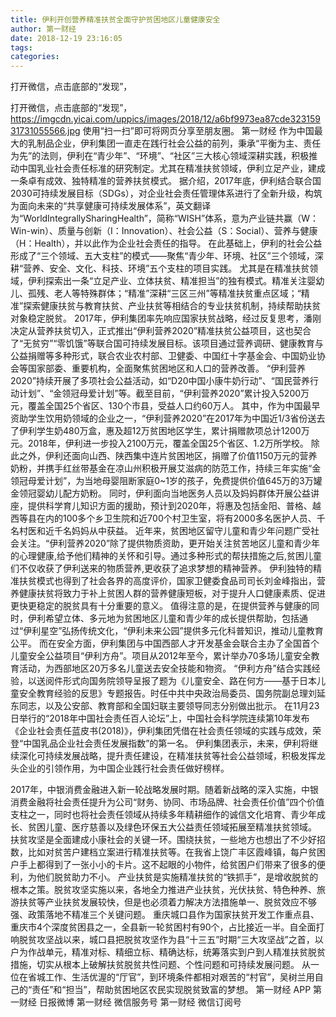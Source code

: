 ```yaml
---
title: 伊利开创营养精准扶贫全面守护贫困地区儿童健康安全
author: 第一财经
date: 2018-12-19 23:16:05
tags: 
categories: 
---
```

打开微信，点击底部的“发现”，
<!-- more -->
打开微信，点击底部的“发现”，
https://imgcdn.yicai.com/uppics/images/2018/12/a6bf9973ea87cde32315931731055566.jpg
使用“扫一扫”即可将网页分享至朋友圈。
第一财经
作为中国最大的乳制品企业，伊利集团一直走在践行社会公益的前列，秉承“平衡为主、责任为先”的法则，伊利在“青少年”、“环境”、“社区”三大核心领域深耕实践，积极推动中国乳业社会责任标准的研究制定。尤其在精准扶贫领域，伊利立足产业，建成一条卓有成效、独特精准的营养扶贫模式。
据介绍，2017年底，伊利结合联合国2030可持续发展目标（SDGs），对企业社会责任管理体系进行了全新升级，构筑为面向未来的“共享健康可持续发展体系”，英文翻译为“WorldIntegrallySharingHealth”，简称“WISH”体系，意为产业链共赢（W：Win-win）、质量与创新（I：Innovation）、社会公益（S：Social）、营养与健康（H：Health），并以此作为企业社会责任的指导。
在此基础上，伊利的社会公益形成了“三个领域、五大支柱”的模式——聚焦“青少年、环境、社区”三个领域，深耕“营养、安全、文化、科技、环境”五个支柱的项目实践。
尤其是在精准扶贫领域，伊利探索出一条“立足产业、立体扶贫、精准担当”的独有模式。精准关注婴幼儿、孤残、老人等特殊群体；“精准”深耕“三区三州”等精准扶贫重点区域；“精准”探索健康扶贫与教育扶贫、产业扶贫等相结合的专业扶贫机制，持续帮助扶贫对象稳定脱贫。
2017年，伊利集团率先响应国家扶贫战略，经过反复思考，潘刚决定从营养扶贫切入，正式推出“伊利营养2020”精准扶贫公益项目，这也契合了“无贫穷”“零饥饿”等联合国可持续发展目标。该项目通过营养调研、健康教育与公益捐赠等多种形式，联合农业农村部、卫健委、中国红十字基金会、中国奶业协会等国家部委、重要机构，全面聚焦贫困地区和人口的营养改善。
“伊利营养2020”持续开展了多项社会公益活动，如“D20中国小康牛奶行动”、“国民营养行动计划”、“金领冠母爱计划”等。截至目前，“伊利营养2020”累计投入5200万元，覆盖全国25个省区、130个市县，受益人口约60万人。
其中，作为中国最早资助学生饮用奶领域的企业之一，“伊利营养2020”在2017年为中国近1/3省份送去了伊利学生奶480万盒，惠及超12万贫困地区学生，累计捐赠款项总计1200万元。2018年，伊利进一步投入2100万元，覆盖全国25个省区、1.2万所学校。
除此之外，伊利还面向山西、陕西集中连片贫困地区，捐赠了价值1150万元的营养奶粉，并携手红丝带基金在凉山州积极开展艾滋病的防范工作，持续三年实施“金领冠母爱计划”，为当地母婴阻断家庭0~1岁的孩子，免费提供价值645万的3万罐金领冠婴幼儿配方奶粉。
同时，伊利面向当地医务人员以及妈妈群体开展公益讲座，提供科学育儿知识方面的援助，预计到2020年，将惠及包括金阳、普格、越西等县在内的100多个乡卫生院和近700个村卫生室，将有2000多名医护人员、千名村医和近千名妈妈从中获益。
近年来，贫困地区留守儿童和青少年问题广受社会关注。“伊利营养2020”除了提供物质资助，更开始关注贫苦地区儿童和青少年的心理健康,给予他们精神的关怀和引导。通过多种形式的帮扶措施之后,贫困儿童们不仅收获了伊利送来的物质营养,更收获了追求梦想的精神营养。
伊利独特的精准扶贫模式也得到了社会各界的高度评价，国家卫健委食品司司长刘金峰指出，营养健康扶贫将致力于补上贫困人群的营养健康短板，对于提升人口健康素质、促进更快更稳定的脱贫具有十分重要的意义。
值得注意的是，在提供营养与健康的同时，伊利希望立体、多元地为贫困地区儿童和青少年的成长提供帮助，包括通过“伊利星空”弘扬传统文化，“伊利未来公园”提供多元化科普知识，推动儿童教育公平。
而在安全方面，伊利集团与中国西部人才开发基金会联合主办了全国首个儿童安全公益项目“伊利方舟”。项目从2012年至今，累计举办70多场儿童安全教育活动，为西部地区20万多名儿童送去安全技能和物资。
“伊利方舟”结合实践经验，以送阅件形式向国务院领导呈报了题为《儿童安全、路在何方——基于日本儿童安全教育经验的反思》专题报告。时任中共中央政治局委员、国务院副总理刘延东同志，以及公安部、教育部和全国妇联主要领导同志分别做出批示。
在11月23日举行的“2018年中国社会责任百人论坛”上，中国社会科学院连续第10年发布《企业社会责任蓝皮书(2018)》，伊利集团凭借在社会责任领域的实践与成效，荣登“中国乳品企业社会责任发展指数”的第一名。
伊利集团表示，未来，伊利将继续深化可持续发展战略，提升责任建设，在精准扶贫等社会公益领域，积极发挥龙头企业的引领作用，为中国企业践行社会责任做好榜样。
 
 
2017年，中银消费金融进入新一轮战略发展时期。随着新战略的深入实施，中银消费金融将社会责任提升为公司“财务、协同、市场品牌、社会责任价值”四个价值支柱之一，同时也将社会责任领域从持续多年精耕细作的诚信文化培育、青少年成长、贫困儿童、医疗慈善以及绿色环保五大公益责任领域拓展至精准扶贫领域。
扶贫攻坚是全面建成小康社会的关键一环。围绕扶贫，一些地方也想出了不少好招数，比如对贫苦户建档立案进行精准扶贫等。在我省上饶广丰区霞峰镇，每户贫困户手上都得到了一张小小的卡片。这不起眼的小物件，给贫困户们带来了很多的便利，为他们脱贫助力不小。
产业扶贫是实施精准扶贫的“铁抓手”，是增收脱贫的根本之策。脱贫攻坚实施以来，各地全力推进产业扶贫，光伏扶贫、特色种养、旅游扶贫等产业扶贫发展较快，但是也必须着力解决方法措施单一、脱贫效应不够强、政策落地不精准三个关键问题。
重庆城口县作为国家扶贫开发工作重点县、重庆市4个深度贫困县之一，全县新一轮贫困村有90个，占比接近一半。自全面打响脱贫攻坚战以来，城口县把脱贫攻坚作为县“十三五”时期“三大攻坚战”之首，以户为作战单元，精准对标、精细立标、精确达标，统筹落实到户到人精准扶贫脱贫措施，切实从根本上破解扶贫脱贫共性问题、个性问题和可持续发展问题。 
从一位在省城工作、生活优渥的“厅官”，到环境条件都相对艰苦的“村官”，吴树兰用自己的“责任”和“担当”，帮助贫困地区农民实现脱贫致富的梦想。
第一财经
APP
第一财经
日报微博
第一财经
微信服务号
第一财经
微信订阅号

